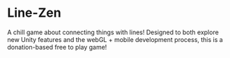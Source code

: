 # Line-Zen
A chill game about connecting things with lines! Designed to both explore new Unity features and the webGL + mobile development process, this is a donation-based free to play game!
